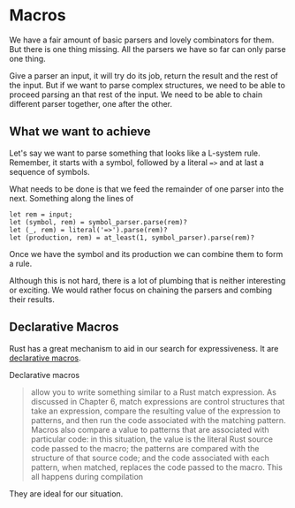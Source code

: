 # Macros
We have a fair amount of basic parsers and lovely combinators for them. But
there is one thing missing. All the parsers we have so far can only parse one
thing.

Give a parser an input, it will try do its job, return the result and the rest
of the input. But if we want to parse complex structures, we need to be able to
proceed parsing an that rest of the input. We need to be able to chain different
parser together, one after the other.

## What we want to achieve
Let's say we want to parse something that looks like a L-system rule. Remember,
it starts with a symbol, followed by a literal `=>` and at last a sequence of
symbols.

What needs to be done is that we feed the remainder of one parser into the next.
Something along the lines of

```
let rem = input;
let (symbol, rem) = symbol_parser.parse(rem)?
let (_, rem) = literal('=>').parse(rem)?
let (production, rem) = at_least(1, symbol_parser).parse(rem)?
```

Once we have the symbol and its production we can combine them to form a rule.

Although this is not hard, there is a lot of plumbing that is neither
interesting or exciting. We would rather focus on chaining the parsers and
combing their results.

## Declarative Macros
Rust has a great mechanism to aid in our search for expressiveness. It are
[declarative macros](https://doc.rust-lang.org/book/ch19-06-macros.html#declarative-macros-with-macro_rules-for-general-metaprogramming).

Declarative macros

> allow you to write something similar to a Rust match expression. As discussed
> in Chapter 6, match expressions are control structures that take an
> expression, compare the resulting value of the expression to patterns, and
> then run the code associated with the matching pattern. Macros also compare a
> value to patterns that are associated with particular code: in this situation,
> the value is the literal Rust source code passed to the macro; the patterns
> are compared with the structure of that source code; and the code associated
> with each pattern, when matched, replaces the code passed to the macro. This
> all happens during compilation 

They are ideal for our situation.
